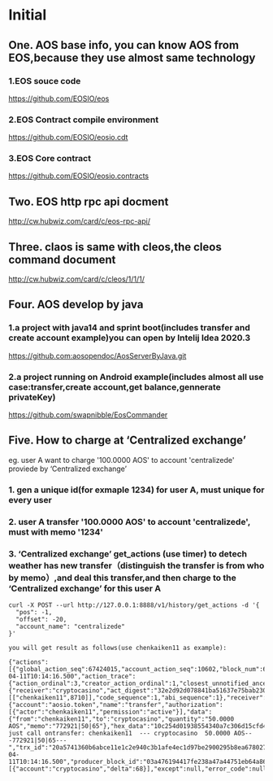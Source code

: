 # Initial

## One. AOS base info, you can know AOS from EOS,because they use almost same technology
### 1.EOS souce code
https://github.com/EOSIO/eos
### 2.EOS Contract compile environment
https://github.com/EOSIO/eosio.cdt
### 3.EOS Core contract
https://github.com/EOSIO/eosio.contracts


## Two. EOS http rpc api docment
http://cw.hubwiz.com/card/c/eos-rpc-api/

## Three. claos is same with cleos,the cleos command document
http://cw.hubwiz.com/card/c/cleos/1/1/1/


## Four. AOS develop by java
### 1.a project with java14 and sprint boot(includes transfer and create account example)you can open by Intelij Idea 2020.3
https://github.com:aosopendoc/AosServerByJava.git


### 2.a project running on Android example(includes almost all use case:transfer,create account,get balance,gennerate privateKey)
https://github.com/swapnibble/EosCommander



## Five. How to charge at ‘Centralized exchange’
eg. user A want to charge '100.0000 AOS' to account 'centralizede' proviede by ‘Centralized exchange’
### 1. gen a unique id(for exmaple 1234) for user A, must unique for every user
### 2. user A transfer '100.0000 AOS' to account 'centralizede', must with memo '1234'
### 3. ‘Centralized exchange’ get_actions (use timer) to detech weather has new transfer（distinguish the transfer is from who by memo）,and deal this transfer,and then charge to the ‘Centralized exchange’ for this user A
```
curl -X POST --url http://127.0.0.1:8888/v1/history/get_actions -d '{
  "pos": -1,
  "offset": -20,
  "account_name": "centralizede"
}'

you will get result as follows(use chenkaiken11 as example):

{"actions":[{"global_action_seq":67424015,"account_action_seq":10602,"block_num":61109785,"block_time":"2021-04-11T10:14:16.500","action_trace":{"action_ordinal":3,"creator_action_ordinal":1,"closest_unnotified_ancestor_action_ordinal":1,"receipt":{"receiver":"cryptocasino","act_digest":"32e2d92d078841ba51637e75bab23039b2e1aa78ab70e4f7a543ac7f00c02af1","global_sequence":67424015,"recv_sequence":2694308,"auth_sequence":[["chenkaiken11",8710]],"code_sequence":1,"abi_sequence":1},"receiver":"cryptocasino","act":{"account":"aosio.token","name":"transfer","authorization":[{"actor":"chenkaiken11","permission":"active"}],"data":{"from":"chenkaiken11","to":"cryptocasino","quantity":"50.0000 AOS","memo":"772921|50|65"},"hex_data":"10c254d01938554340a7c306d15cfd4520a107000000000004414f53000000000c3737323932317c35307c3635"},"context_free":false,"elapsed":178,"console":"you just call ontransfer: chenkaiken11  --- cryptocasino  50.0000 AOS---772921|50|65---","trx_id":"20a5741360b6abce11e1c2e940c3b1afe4ec1d97be2900295b8ea678027191c3","block_num":61109785,"block_time":"2021-04-11T10:14:16.500","producer_block_id":"03a476194417fe238a47a44751eb64a86839384c9450dd2802d315c1b74f7ad0","account_ram_deltas":[{"account":"cryptocasino","delta":68}],"except":null,"error_code":null}}],"last_irreversible_block":61256343}
```